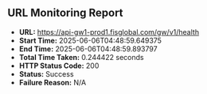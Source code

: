 ## URL Monitoring Report

- **URL:** https://api-gw1-prod1.fisglobal.com/gw/v1/health
- **Start Time:** 2025-06-06T04:48:59.649375
- **End Time:** 2025-06-06T04:48:59.893797
- **Total Time Taken:** 0.244422 seconds
- **HTTP Status Code:** 200
- **Status:** Success
- **Failure Reason:** N/A
